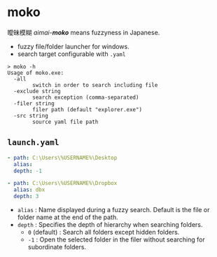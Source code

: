 # moko

曖昧模糊 _aimai-**moko**_ means fuzzyness in Japanese.

+ fuzzy file/folder launcher for windows.
+ search target configurable with `.yaml`


```
> moko -h
Usage of moko.exe:
  -all
        switch in order to search including file
  -exclude string
        search exception (comma-separated)
  -filer string
        filer path (default "explorer.exe")
  -src string
        source yaml file path
```

## `launch.yaml`

```yaml
- path: C:\Users\%USERNAME%\Desktop
  alias:
  depth: -1

- path: C:\Users\%USERNAME%\Dropbox
  alias: dbx
  depth: 3
```

+ `alias` : Name displayed during a fuzzy search. Default is the file or folder name at the end of the path.
+ `depth` : Specifies the depth of hierarchy when searching folders.
    + `0` (default) : Search all folders except hidden folders.
    + `-1` : Open the selected folder in the filer without searching for subordinate folders.